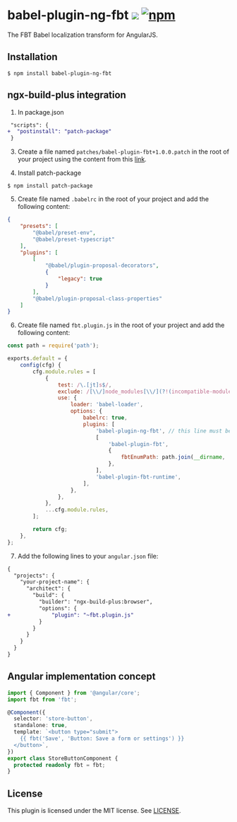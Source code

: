 # babel-plugin-ng-fbt ![](https://github.com/richardDobron/babel-plugin-ng-fbt/workflows/tests/badge.svg) [![npm](https://img.shields.io/npm/v/babel-plugin-ng-fbt.svg)](https://www.npmjs.com/package/babel-plugin-ng-fbt)

The FBT Babel localization transform for AngularJS.

## Installation

```
$ npm install babel-plugin-ng-fbt
```

## ngx-build-plus integration


1. In package.json

```diff
 "scripts": {
+  "postinstall": "patch-package"
 }
```

3. Create a file named `patches/babel-plugin-fbt+1.0.0.patch` in the root of your project using the content from this [link](https://github.com/richardDobron/babel-plugin-ng-fbt/patches/babel-plugin-fbt+1.0.0.patch).

4. Install patch-package

```
$ npm install patch-package
```

5. Create file named `.babelrc` in the root of your project and add the following content:

```json
{
    "presets": [
        "@babel/preset-env",
        "@babel/preset-typescript"
    ],
    "plugins": [
        [
            "@babel/plugin-proposal-decorators",
            {
                "legacy": true
            }
        ],
        "@babel/plugin-proposal-class-properties"
    ]
}
```

6. Create file named `fbt.plugin.js` in the root of your project and add the following content:

```javascript
const path = require('path');

exports.default = {
    config(cfg) {
        cfg.module.rules = [
            {
                test: /\.[jt]s$/,
                exclude: /[\\/]node_modules[\\/](?!(incompatible-module1|incompatible_module_2)[\\/])/,
                use: {
                    loader: 'babel-loader',
                    options: {
                        babelrc: true,
                        plugins: [
                            'babel-plugin-ng-fbt', // this line must be added before 'babel-plugin-fbt'
                            [
                                'babel-plugin-fbt',
                                {
                                    fbtEnumPath: path.join(__dirname, '.enum_manifest.json'),
                                },
                            ],
                            'babel-plugin-fbt-runtime',
                        ],
                    },
                },
            },
            ...cfg.module.rules,
        ];

        return cfg;
    },
};
```

7. Add the following lines to your `angular.json` file:

```diff
{
  "projects": {
    "your-project-name": {
      "architect": {
        "build": {
          "builder": "ngx-build-plus:browser",
          "options": {
+             "plugin": "~fbt.plugin.js"
          }
        }
      }
    }
  }
}
```

## Angular implementation concept

```typescript
import { Component } from '@angular/core';
import fbt from 'fbt';

@Component({
  selector: 'store-button',
  standalone: true,
  template: `<button type="submit">
    {{ fbt('Save', 'Button: Save a form or settings') }}
  </button>`,
})
export class StoreButtonComponent {
  protected readonly fbt = fbt;
}
```

## License

This plugin is licensed under the MIT license. See [LICENSE](./LICENSE).